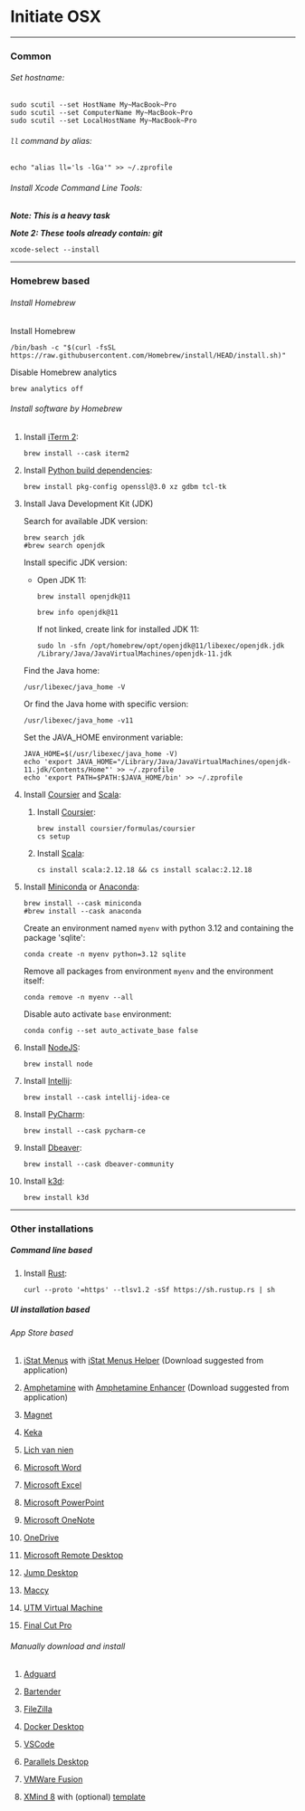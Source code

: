 # Initiate OSX

---

### Common

###### Set hostname:

```shell
sudo scutil --set HostName My~MacBook~Pro
sudo scutil --set ComputerName My~MacBook~Pro
sudo scutil --set LocalHostName My~MacBook~Pro
```

###### `ll` command by alias:

```shell
echo "alias ll='ls -lGa'" >> ~/.zprofile
```

###### Install Xcode Command Line Tools:

***Note: This is a heavy task***

***Note 2: These tools already contain: git***

```shell
xcode-select --install
```

---

### Homebrew based

###### Install Homebrew

Install Homebrew

```shell
/bin/bash -c "$(curl -fsSL https://raw.githubusercontent.com/Homebrew/install/HEAD/install.sh)"
```

Disable Homebrew analytics

```shell
brew analytics off
```

###### Install software by Homebrew

1. Install [iTerm 2](https://iterm2.com/):

    ```shell
    brew install --cask iterm2
    ```

2. Install [Python build dependencies](https://devguide.python.org/getting-started/setup-building/#macos):

    ```shell
    brew install pkg-config openssl@3.0 xz gdbm tcl-tk
    ```

3. Install Java Development Kit (JDK)

    Search for available JDK version:

    ```shell
    brew search jdk
    #brew search openjdk
    ```

    Install specific JDK version:

    - Open JDK 11:

        ```shell
        brew install openjdk@11
        ```

        ```shell
        brew info openjdk@11
        ```

        If not linked, create link for installed JDK 11:

        ```shell
        sudo ln -sfn /opt/homebrew/opt/openjdk@11/libexec/openjdk.jdk /Library/Java/JavaVirtualMachines/openjdk-11.jdk
        ```
    
    Find the Java home:

    ```shell
    /usr/libexec/java_home -V
    ```

    Or find the Java home with specific version:

    ```shell
    /usr/libexec/java_home -v11
    ```

    Set the JAVA_HOME environment variable:

    ```shell
    JAVA_HOME=$(/usr/libexec/java_home -V)
    echo 'export JAVA_HOME="/Library/Java/JavaVirtualMachines/openjdk-11.jdk/Contents/Home"' >> ~/.zprofile
    echo 'export PATH=$PATH:$JAVA_HOME/bin' >> ~/.zprofile
    ```

4. Install [Coursier](https://get-coursier.io/) and [Scala](https://www.scala-lang.org/):

    1. Install [Coursier](https://get-coursier.io/docs/cli-installation):

        ```shell
        brew install coursier/formulas/coursier
        cs setup
        ```
    
    2. Install [Scala](https://www.scala-lang.org/download/):
    
        ```shell
        cs install scala:2.12.18 && cs install scalac:2.12.18
        ```

5. Install [Miniconda](https://docs.conda.io/en/latest/miniconda.html) or [Anaconda](https://www.anaconda.com/):

    ```shell
    brew install --cask miniconda
    #brew install --cask anaconda
    ```

    Create an environment named `myenv` with python 3.12 and containing the package 'sqlite':

    ```shell
    conda create -n myenv python=3.12 sqlite
    ```

    Remove all packages from environment `myenv` and the environment itself:

    ```shell
    conda remove -n myenv --all
    ```

    Disable auto activate `base` environment:

    ```shell
    conda config --set auto_activate_base false
    ```

6. Install [NodeJS](https://nodejs.org/):

    ```shell
    brew install node
    ```

7. Install [Intellij](https://www.jetbrains.com/idea/):

    ```shell
    brew install --cask intellij-idea-ce
    ```

8. Install [PyCharm](https://www.jetbrains.com/pycharm/):

    ```shell
    brew install --cask pycharm-ce
    ```

9. Install [Dbeaver](https://dbeaver.io/):

    ```shell
    brew install --cask dbeaver-community
    ```

10. Install [k3d](https://k3d.io/):

    ```shell
    brew install k3d
    ```

---

### Other installations

##### Command line based

1. Install [Rust](https://www.rust-lang.org/):

    ```shell
    curl --proto '=https' --tlsv1.2 -sSf https://sh.rustup.rs | sh
    ```

##### UI installation based

###### App Store based

1. [iStat Menus](https://apps.apple.com/vn/app/istat-menus/id1319778037) with [iStat Menus Helper](https://cdn.bjango.com/files/istatmenushelper/istatmenushelper2.0.zip) (Download suggested from application)

2. [Amphetamine](https://apps.apple.com/vn/app/amphetamine/id937984704) with [Amphetamine Enhancer](https://github.com/x74353/Amphetamine-Enhancer/raw/master/Releases/Current/Amphetamine%20Enhancer.dmg) (Download suggested from application)

3. [Magnet](https://apps.apple.com/vn/app/magnet/id441258766)

4. [Keka](https://apps.apple.com/vn/app/keka/id470158793?mt=12)

5. [Lich van nien](https://apps.apple.com/vn/app/l%E1%BB%8Bch-v%E1%BA%A1n-ni%C3%AAn-%C3%A2m-l%E1%BB%8Bch-vn/id1463023539)

6. [Microsoft Word](https://apps.apple.com/vn/app/microsoft-word/id462054704)

7. [Microsoft Excel](https://apps.apple.com/vn/app/microsoft-excel/id462058435)

8. [Microsoft PowerPoint](https://apps.apple.com/vn/app/microsoft-powerpoint/id462062816)

9. [Microsoft OneNote](https://apps.apple.com/vn/app/microsoft-onenote/id784801555)

10. [OneDrive](https://apps.apple.com/vn/app/onedrive/id823766827)

11. [Microsoft Remote Desktop](https://apps.apple.com/vn/app/microsoft-remote-desktop/id1295203466)

12. [Jump Desktop](https://apps.apple.com/vn/app/jump-desktop-rdp-vnc-fluid/id524141863)

13. [Maccy](https://apps.apple.com/vn/app/maccy/id1527619437)

14. [UTM Virtual Machine](https://apps.apple.com/vn/app/utm-virtual-machines/id1538878817)

15. [Final Cut Pro](https://apps.apple.com/vn/app/final-cut-pro/id424389933)

###### Manually download and install

1. [Adguard](https://adguard.com/en/adguard-mac/overview.html)

2. [Bartender](https://www.macbartender.com/)

3. [FileZilla](https://filezilla-project.org/download.php?platform=osx)

4. [Docker Desktop](https://www.docker.com/products/docker-desktop/)

5. [VSCode](https://code.visualstudio.com/download)

6. [Parallels Desktop](https://www.parallels.com/products/desktop/)

7. [VMWare Fusion](https://download3.vmware.com/software/FUS-1302/VMware-Fusion-13.0.2-21581413_universal.dmg)

8. [XMind 8](https://dl3.xmind.net/xmind-8-update9-macosx.dmg) with (optional) [template](https://xmind.app/blog/mind-map-presentation-template/)
